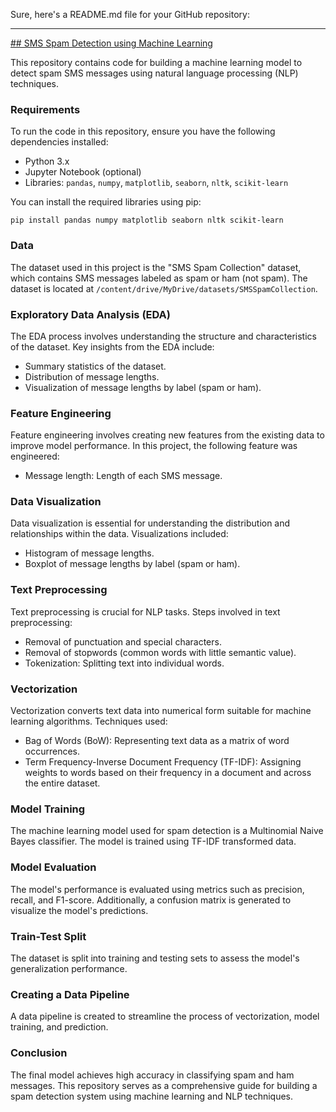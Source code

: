 Sure, here's a README.md file for your GitHub repository:

---

[## SMS Spam Detection using Machine Learning](https://archive.ics.uci.edu/dataset/228/sms+spam+collection)

This repository contains code for building a machine learning model to detect spam SMS messages using natural language processing (NLP) techniques.

### Requirements

To run the code in this repository, ensure you have the following dependencies installed:

- Python 3.x
- Jupyter Notebook (optional)
- Libraries: `pandas`, `numpy`, `matplotlib`, `seaborn`, `nltk`, `scikit-learn`

You can install the required libraries using pip:

```
pip install pandas numpy matplotlib seaborn nltk scikit-learn
```

### Data

The dataset used in this project is the "SMS Spam Collection" dataset, which contains SMS messages labeled as spam or ham (not spam). The dataset is located at `/content/drive/MyDrive/datasets/SMSSpamCollection`.

### Exploratory Data Analysis (EDA)

The EDA process involves understanding the structure and characteristics of the dataset. Key insights from the EDA include:

- Summary statistics of the dataset.
- Distribution of message lengths.
- Visualization of message lengths by label (spam or ham).

### Feature Engineering

Feature engineering involves creating new features from the existing data to improve model performance. In this project, the following feature was engineered:

- Message length: Length of each SMS message.

### Data Visualization

Data visualization is essential for understanding the distribution and relationships within the data. Visualizations included:

- Histogram of message lengths.
- Boxplot of message lengths by label (spam or ham).

### Text Preprocessing

Text preprocessing is crucial for NLP tasks. Steps involved in text preprocessing:

- Removal of punctuation and special characters.
- Removal of stopwords (common words with little semantic value).
- Tokenization: Splitting text into individual words.

### Vectorization

Vectorization converts text data into numerical form suitable for machine learning algorithms. Techniques used:

- Bag of Words (BoW): Representing text data as a matrix of word occurrences.
- Term Frequency-Inverse Document Frequency (TF-IDF): Assigning weights to words based on their frequency in a document and across the entire dataset.

### Model Training

The machine learning model used for spam detection is a Multinomial Naive Bayes classifier. The model is trained using TF-IDF transformed data.

### Model Evaluation

The model's performance is evaluated using metrics such as precision, recall, and F1-score. Additionally, a confusion matrix is generated to visualize the model's predictions.

### Train-Test Split

The dataset is split into training and testing sets to assess the model's generalization performance.

### Creating a Data Pipeline

A data pipeline is created to streamline the process of vectorization, model training, and prediction.

### Conclusion

The final model achieves high accuracy in classifying spam and ham messages. This repository serves as a comprehensive guide for building a spam detection system using machine learning and NLP techniques.
